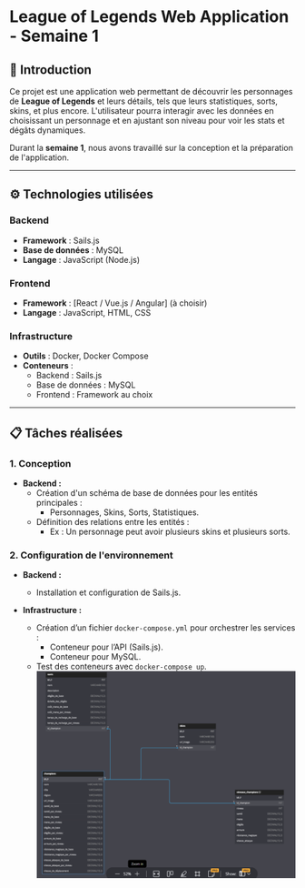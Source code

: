 # League of Legends Web Application - Semaine 1

## 📖 Introduction
Ce projet est une application web permettant de découvrir les personnages de **League of Legends** et leurs détails, tels que leurs statistiques, sorts, skins, et plus encore. L'utilisateur pourra interagir avec les données en choisissant un personnage et en ajustant son niveau pour voir les stats et dégâts dynamiques. 

Durant la **semaine 1**, nous avons travaillé sur la conception et la préparation de l'application.

---

## ⚙️ Technologies utilisées
### Backend
- **Framework** : Sails.js
- **Base de données** : MySQL
- **Langage** : JavaScript (Node.js)

### Frontend
- **Framework** : [React / Vue.js / Angular] (à choisir)
- **Langage** : JavaScript, HTML, CSS

### Infrastructure
- **Outils** : Docker, Docker Compose
- **Conteneurs** :
  - Backend : Sails.js
  - Base de données : MySQL
  - Frontend : Framework au choix

---

## 📋 Tâches réalisées
### 1. Conception
- **Backend :**
  - Création d'un schéma de base de données pour les entités principales :
    - Personnages, Skins, Sorts, Statistiques.
  - Définition des relations entre les entités :
    - Ex : Un personnage peut avoir plusieurs skins et plusieurs sorts.

### 2. Configuration de l'environnement
- **Backend :**
  - Installation et configuration de Sails.js.

- **Infrastructure :**
  - Création d’un fichier `docker-compose.yml` pour orchestrer les services :
    - Conteneur pour l’API (Sails.js).
    - Conteneur pour MySQL.
  - Test des conteneurs avec `docker-compose up`.
![Schéma relationnel du projet](MCD.png)
